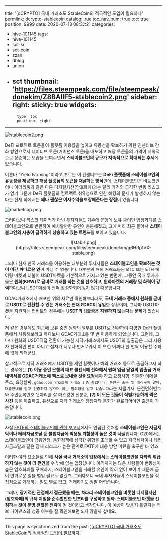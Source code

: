 
---
title: '[dCRYPTO] 국내 거래소도 StableCoin의 적극적인 도입이 필요하다'
permlink: dcrypto-stablecoin
catalog: true
toc_nav_num: true
toc: true
position: 9999
date: 2020-07-13 08:32:21
categories:
- hive-101145
tags:
- hive-101145
- sct-kr
- sct-coin
- zzan
- dblog
- union
- sct
thumbnail: 'https://files.steempeak.com/file/steempeak/donekim/Z8BAlIF5-stablecoin2.png'
sidebar:
    right:
        sticky: true
widgets:
    -
        type: toc
        position: right
---


![stablecoin2.png](https://files.steempeak.com/file/steempeak/donekim/Z8BAlIF5-stablecoin2.png)

DeFi 프로젝트 토큰들이 플랫폼 이용률을 높이고 유동성을 확보하기 위한 인센티브 강화 방안으로서 네이티브 토큰(거버넌스 토큰)을 배포하고 해당 토큰들의 가격이 지속적으로 상승하는 모습을 보여주면서 **스테이블코인의 규모가 지속적으로 확대되는 추세**에 있습니다. 

이른바 "Yield Farming"이라고 부르는 이 인센티브는 **DeFi 플랫폼에 스테이블코인의 유동성을 제공하고 해당 플랫폼의 토큰을 채굴하는 방식**인데, 스테이블코인은 비트코인이나 이더리움과 같은 다른 디지털자산(암호화폐)과는 달리 가격의 급격한 변동 리스크가 없기 때문에 DeFi 플랫폼의 컨트랙트 취약성으로 인한 해킹의 문제가 발생하지 않는다는 전제 하에서는 **꽤나 괜찮은 이자수익을 보장해준다는 장점**이 있습니다.

![marketcap.png](https://files.steempeak.com/file/steempeak/donekim/6CmjPxS7-marketcap.png)

그러다보니 리스크 테이커가 아닌 투자자들도 기존에 은행에 보유 중이던 법정화폐를 스테이블코인으로 변환하여 예치할만한 유인이 충분해졌고, 그에 따라 최근 들어서 **스테이블코인의 시총이 급격하게 상승하고 있는 트렌드**를 보이고 있습니다.

<center>![stable.png](https://files.steempeak.com/file/steempeak/donekim/g6HRp1VX-stable.png)</center>

그러나 현재 한국 거래소를 이용하는 대부분의 투자자들은 **스테이블코인을 확보하는 것이 여간 까다로운 일**이 아닐 수 없습니다. 대부분의 해외 거래소들은 BTC 또는 ETH 페어링 마켓과 더불어 USDT마켓을 기본적으로 가지고 있는 반면에, 그동안 국내 투자자들은 **원화(KRW)로 곧바로 거래를 하는 것을 선호하고, 원화마켓의 거래량 및 화력이 강력**하다보니 USDT마켓이 전혀 활성화되어 있지 않기 때문입니다.

GDAC거래소에서 배포한 위의 자료만 확인해보더라도, **국내 거래소 중에서 원화를 곧바로 USDT로 전환할 수 있는 거래소는 현재 GDAC이 유일**한 상황이며, 그나마 USDT마켓을 지원하는 업비트의 경우에는 **USDT의 입출금은 지원하지 않는다는 문제**가 있습니다.

저 같은 경우에도 최근에 보유 중인 원화의 일부를 USDT로 전환하여 다양한 DeFi 플랫폼에서 사용해보려고 하다보니 GDAC거래소를 몇 번 이용하게 되었습니다. 그런데, 그나마 원화의 USDT직접 전환이 가능한 지닥 거래소에서도 USDT의 입출금은 그리 사용자 친화적인 편이 아니고 절차가 너무나 번거로워서 이 또한 어쩌다 한 번씩 이용할 수밖에 없게 되더군요.

참고적으로 지닥 거래소에서 USDT를 개인 월렛이나 해외 거래소 등으로 출금하고자 하는 경우에는 **(1) 이용 중인 은행의 대표 콜센터에 전화해서 원화 입금 당일의 입출금 거래내역서를 GDAC거래소에 팩스로 보내줄 것을 요청**해야 하고 요청사항, 인증한 이메일 주소, 요청날짜, `gdac.com 암호화폐 거래소 인증 중입니다. 본인은 출금 및 대리구매 알바, 대출안내를 받고 인증하지 않으며 이는 범죄임을 알고 있습니다`라는 자필기재, 운전면허번호와 주민등록번호 뒷자리를 잘 마스킹한 신분증, **(2) 이 모든 것들이 식별가능하게 찍은 사진** 등을 제출하고, 유선으로 지닥 거래소의 담당자와 통화가 완료되어야만 출금이 가능합니다.


![stablecoin.png](https://files.steempeak.com/file/steempeak/donekim/OMS16kNZ-stablecoin.png)

 
사실 [FATF의 스테이블코인에 관한 보고서](https://www.fatf-gafi.org/media/fatf/documents/recommendations/Virtual-Assets-FATF-Report-G20-So-Called-Stablecoins.pdf)에서도 언급된 것처럼 **스테이블코인은 자금세탁이나 테러자금조달 등 불법자금에 악용될 위험성이 높은 것이 사실**입니다. G20에서는 스테이블코인이 금융안정, 통화정책에 심각한 위협을 초래할 수 있고 자금세탁이나 테러자금조달과 같은 잠재 리스크가 높은 관계로 FATF에 대응 방안 마련을 촉구한 바 있죠.

이러한 여러 요소들로 인해 **사실 국내 거래소의 입장에서는 스테이블코인을 차라리 취급하지 않는 것이 더 편안**할 수 밖에 없는 입장입니다. 아직까지는 많은 사람들이 변동성이 높은 암호화폐를 구매하지, 스테이블코인을 거래할 유인이 딱히 없어 보이기 때문에 굳이 번거로운 일을 벌일 필요도 없겠죠. 그러다보니 국내 투자자들이 스테이블코인을 직접적으로 거래하는 일도 별로 없고, 거래하기도 정말 어렵습니다.

그러나, **장기적인 관점에서 접근했을 때는, 차라리 스테이블코인을 비롯한 디지털자산(암호화폐)의 규제 지침을 준수할만한 인프라를 구성하고 원화-스테이블코인 마켓을 선점하는 것이 분명 괜찮은 전략**이 될 것이라고 생각합니다. 이 예상이 맞을지 틀릴지는 커브 파이낸스의 성공 여부를 잘 확인해보면 되지 않을까 싶네요.

- - -

This page is synchronized from the post: ['[dCRYPTO] 국내 거래소도 StableCoin의 적극적인 도입이 필요하다'](https://steemit.com/@donekim/dcrypto-stablecoin)

